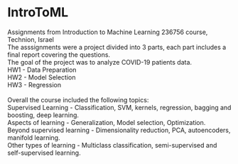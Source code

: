 # IntroToML
Assignments from Introduction to Machine Learning 236756 course, Technion, Israel <br />
The asssignments were a project divided into 3 parts, each part includes a final report covering the questions. <br />
The goal of the project was to analyze COVID-19 patients data. <br />
HW1 - Data Preparation <br />
HW2 - Model Selection <br />
HW3 - Regression <br />
<br />
Overall the course included the following topics: <br />
Supervised Learning - Classification, SVM, kernels, regression, bagging and boosting, deep learning. <br />
Aspects of learning - Generalization, Model selection, Optimization. <br />
Beyond supervised learning - Dimensionality reduction, PCA, autoencoders, manifold learning. <br />
Other types of learning -  Multiclass classification, semi-supervised and self-supervised learning.


